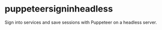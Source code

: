 # puppeteersigninheadless
Sign into services and save sessions with Puppeteer on a headless server.
